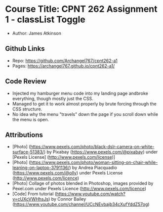 # Course Title: CPNT 262 Assignment 1 - classList Toggle
- Author: James Atkinson

## Github Links
- Repo: https://github.com/Archangel767/cpnt262-a1
- Pages: https://archangel767.github.io/cpnt262-a1/

## Code Review
- Injected my hamburger menu code into my landing page  andbroke everything, though mostly just the CSS.
- Managed to get it to work almost properly by brute forcing through the CSS structure.
- No idea why the menu "travels" down the page if you scroll down while the menu is open.

## Attributions
- [Photo] (https://www.pexels.com/photo/black-dslr-camera-on-white-surface-51383/) by Pixabay (https://www.pexels.com/@pixabay) under [Pexels License] (http://www.pexels.com/license)]
- [Photo] (https://www.pexels.com/photo/woman-sitting-on-chair-while-leaning-on-laptop-3791136/) by Andrea Piacquadio (https://www.pexels.com/@olly) under Pexels License (http://www.pexels.com/licence)
- [Photo] Collage of photos blended in Photoshop, images provided by Pexel.com under Pexels Licence (http://www.pexels.com/licence)
- [Code] From tutorial (https://www.youtube.com/watch?v=cUXcVWHhsJs) by Connor Bailey (https://www.youtube.com/channel/UCcNEvbajb34cXufYddZ57og)